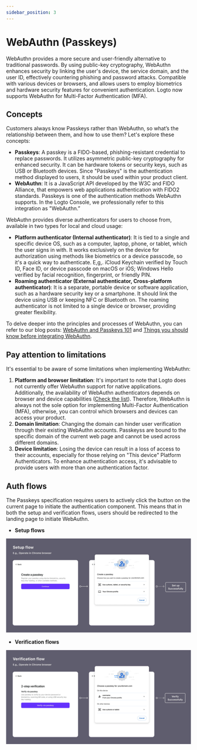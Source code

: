 ```yaml
---
sidebar_position: 3
---
```


# WebAuthn (Passkeys)

WebAuthn provides a more secure and user-friendly alternative to traditional passwords. By using public-key cryptography, WebAuthn enhances security by linking the user's device, the service domain, and the user ID, effectively countering phishing and password attacks. Compatible with various devices or browsers, and allows users to employ biometrics and hardware security features for convenient authentication. Logto now supports WebAuthn for Multi-Factor Authentication (MFA).

## Concepts

Customers always know Passkeys rather than WebAuthn, so what’s the relationship between them, and how to use them? Let's explore these concepts:

- **Passkeys**: A passkey is a FIDO-based, phishing-resistant credential to replace passwords. It utilizes asymmetric public-key cryptography for enhanced security. It can be hardware tokens or security keys, such as USB or Bluetooth devices. Since "Passkeys" is the authentication method displayed to users, it should be used within your product client.
- **WebAuthn**: It is a JavaScript API developed by the W3C and FIDO Alliance, that empowers web applications authentication with FIDO2 standards. Passkeys is one of the authentication methods WebAuthn supports. In the Logto Console, we professionally refer to this integration as "WebAuthn.”

WebAuthn provides diverse authenticators for users to choose from, available in two types for local and cloud usage:

- **Platform authenticator (Internal authenticator)**: It is tied to a single and specific device OS, such as a computer, laptop, phone, or tablet, which the user signs in with. It works exclusively on the device for authorization using methods like biometrics or a device passcode, so it's a quick way to authenticate. E,g,. iCloud Keychain verified by Touch ID, Face ID, or device passcode on macOS or iOS; Windows Hello verified by facial recognition, fingerprint, or friendly PIN.
- **Roaming authenticator (External authenticator, Cross-platform authenticator)**: It is a separate, portable device or software application, such as a hardware security key or a smartphone. It should link the device using USB or keeping NFC or Bluetooth on. The roaming authenticator is not limited to a single device or browser, providing greater flexibility.

To delve deeper into the principles and processes of WebAuthn, you can refer to our blog posts: [WebAuthn and Passkeys 101](https://blog.logto.io/web-authn-and-passkey-101/) and [Things you should know before integrating WebAuthn](https://blog.logto.io/webauthn-base-knowledge/).

## Pay attention to limitations

It's essential to be aware of some limitations when implementing WebAuthn:

1. **Platform and browser limitation**: It's important to note that Logto does not currently offer WebAuthn support for native applications. Additionally, the availability of WebAuthn authenticators depends on browser and device capabilities ([Check the list](https://caniuse.com/?search=webauthn)). Therefore, WebAuthn is always not the sole option for implementing Multi-Factor Authentication (MFA), otherwise, you can control which browsers and devices can access your product.
2. **Domain limitation**: Changing the domain can hinder user verification through their existing WebAuthn accounts. Passkeyss are bound to the specific domain of the current web page and cannot be used across different domains.
3. **Device limitation**: Losing the device can result in a loss of access to their accounts, especially for those relying on "This device" Platform Authenticators. To enhance authentication access, it's advisable to provide users with more than one authentication factor.

## Auth flows

The Passkeys specification requires users to actively click the button on the current page to initiate the authentication component. This means that in both the setup and verification flows, users should be redirected to the landing page to initiate WebAuthn.

- **Setup flows**

![WebAuthn setup flow](./assets/webauthn-setup-flow.webp)

- **Verification flows**

![WebAuthn verification flow](./assets/webauthn-verification-flow.webp)
